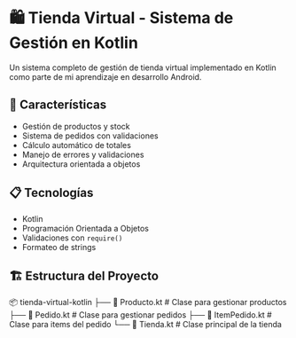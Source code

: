 # 🛍️ Tienda Virtual - Sistema de Gestión en Kotlin

Un sistema completo de gestión de tienda virtual implementado en Kotlin como parte de mi aprendizaje en desarrollo Android.

## 🚀 Características

- Gestión de productos y stock
- Sistema de pedidos con validaciones
- Cálculo automático de totales
- Manejo de errores y validaciones
- Arquitectura orientada a objetos

## 📋 Tecnologías

- Kotlin
- Programación Orientada a Objetos
- Validaciones con `require()`
- Formateo de strings

## 🏗️ Estructura del Proyecto
📦 tienda-virtual-kotlin
├── 📄 Producto.kt # Clase para gestionar productos
├── 📄 Pedido.kt # Clase para gestionar pedidos
├── 📄 ItemPedido.kt # Clase para items del pedido
└── 📄 Tienda.kt # Clase principal de la tienda
